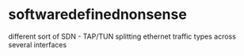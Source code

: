 # softwaredefinednonsense
different sort of SDN - TAP/TUN splitting ethernet traffic types across several interfaces
